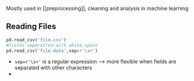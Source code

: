 Mostly used in [[preprocessing]], cleaning and analysis in machine learning 
## **Reading Files**
```python 
pd.read_csv('file.csv')
#Fields separatred with white-space
pd.read_csv('file.data',sep=r'\s+')
```
- `sep=r'\s+'` is a regular expression --> more flexible when fields are separated with other characters 
- 